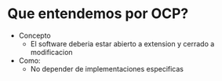 # Que entendemos por OCP?
- Concepto
    - El software deberia estar abierto a extension y cerrado a modificacion
- Como:
    - No depender de implementaciones especificas